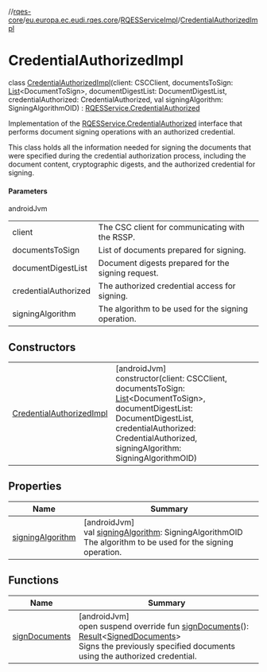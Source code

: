 //[rqes-core](../../../../index.md)/[eu.europa.ec.eudi.rqes.core](../../index.md)/[RQESServiceImpl](../index.md)/[CredentialAuthorizedImpl](index.md)

# CredentialAuthorizedImpl

class [CredentialAuthorizedImpl](index.md)(client: CSCClient, documentsToSign: [List](https://kotlinlang.org/api/latest/jvm/stdlib/kotlin-stdlib/kotlin.collections/-list/index.html)&lt;DocumentToSign&gt;, documentDigestList: DocumentDigestList, credentialAuthorized: CredentialAuthorized, val signingAlgorithm: SigningAlgorithmOID) : [RQESService.CredentialAuthorized](../../-r-q-e-s-service/-credential-authorized/index.md)

Implementation of the [RQESService.CredentialAuthorized](../../-r-q-e-s-service/-credential-authorized/index.md) interface that performs document signing operations with an authorized credential.

This class holds all the information needed for signing the documents that were specified during the credential authorization process, including the document content, cryptographic digests, and the authorized credential for signing.

#### Parameters

androidJvm

| | |
|---|---|
| client | The CSC client for communicating with the RSSP. |
| documentsToSign | List of documents prepared for signing. |
| documentDigestList | Document digests prepared for the signing request. |
| credentialAuthorized | The authorized credential access for signing. |
| signingAlgorithm | The algorithm to be used for the signing operation. |

## Constructors

| | |
|---|---|
| [CredentialAuthorizedImpl](-credential-authorized-impl.md) | [androidJvm]<br>constructor(client: CSCClient, documentsToSign: [List](https://kotlinlang.org/api/latest/jvm/stdlib/kotlin-stdlib/kotlin.collections/-list/index.html)&lt;DocumentToSign&gt;, documentDigestList: DocumentDigestList, credentialAuthorized: CredentialAuthorized, signingAlgorithm: SigningAlgorithmOID) |

## Properties

| Name | Summary |
|---|---|
| [signingAlgorithm](signing-algorithm.md) | [androidJvm]<br>val [signingAlgorithm](signing-algorithm.md): SigningAlgorithmOID<br>The algorithm to be used for the signing operation. |

## Functions

| Name | Summary |
|---|---|
| [signDocuments](sign-documents.md) | [androidJvm]<br>open suspend override fun [signDocuments](sign-documents.md)(): [Result](https://kotlinlang.org/api/latest/jvm/stdlib/kotlin-stdlib/kotlin/-result/index.html)&lt;[SignedDocuments](../../-signed-documents/index.md)&gt;<br>Signs the previously specified documents using the authorized credential. |
